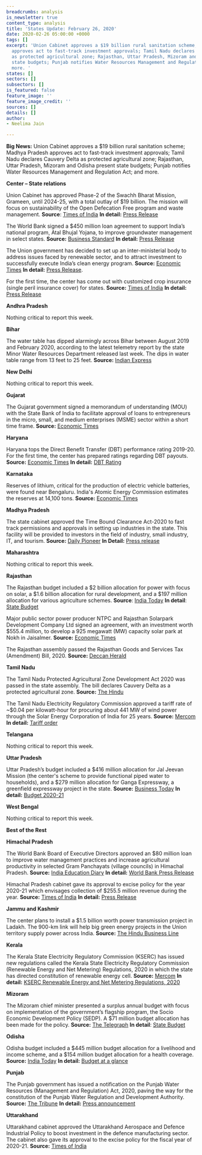 ```yaml
---
breadcrumbs: analysis
is_newsletter: true
content_type: analysis
title: 'States Update: February 26, 2020'
date: 2020-02-26 05:00:00 +0000
tags: []
excerpt: 'Union Cabinet approves a $19 billion rural sanitation scheme; Madhya Pradesh
  approves act to fast-track investment approvals; Tamil Nadu declares Cauvery Delta
  as protected agricultural zone; Rajasthan, Uttar Pradesh, Mizoram and Odisha present
  state budgets; Punjab notifies Water Resources Management and Regulation Act; and
  more. '
states: []
sectors: []
subsectors: []
is_featured: false
feature_image: ''
feature_image_credit: ''
sources: []
details: []
author:
- Neelima Jain

---
```

**Big News:** Union Cabinet approves a $19 billion rural sanitation scheme; Madhya Pradesh approves act to fast-track investment approvals; Tamil Nadu declares Cauvery Delta as protected agricultural zone; Rajasthan, Uttar Pradesh, Mizoram and Odisha present state budgets; Punjab notifies Water Resources Management and Regulation Act; and more.

**Center – State relations**

Union Cabinet has approved Phase-2 of the Swachh Bharat Mission, Grameen, until 2024-25, with a total outlay of $19 billion. The mission will focus on sustainability of the Open Defecation Free program and waste management. **Source**: [Times of India](https://timesofindia.indiatimes.com/india/swachh-2-0-to-focus-on-waste-management/articleshow/74217509.cms) **In detail:** [Press Release](https://pib.gov.in/PressReleasePage.aspx?PRID=1603628)

The World Bank signed a $450 million loan agreement to support India’s national program, Atal Bhujal Yojana, to improve groundwater management in select states. **Source:** [Business Standard](https://www.business-standard.com/article/news-ani/india-world-bank-sign-usd-450-million-loan-agreement-to-improve-groundwater-management-120021800055_1.html) **In detail:** [Press Release](https://pib.gov.in/PressReleseDetail.aspx?PRID=1603418)

The Union government has decided to set up an inter-ministerial body to address issues faced by renewable sector, and to attract investment to successfully execute India’s clean energy program. **Source:** [Economic Times](https://economictimes.indiatimes.com/industry/energy/power/centre-to-set-up-renewable-energy-board-to-cut-developers-risks/articleshow/74200983.cms?from=mdr) **In detail:** [Press Release](https://mnre.gov.in/sites/default/files/uploads/R_143_1582018903696.pdf).

For the first time, the center has come out with customized crop insurance (single peril insurance cover) for states. **Source:** [Times of India](https://timesofindia.indiatimes.com/india/in-a-first-govt-rolls-out-customised-crop-insurance-policy/articleshowprint/74250607.cms) **In detail:** [Press Release](https://pib.gov.in/newsite/PrintRelease.aspx?relid=199445)

**Andhra Pradesh**

Nothing critical to report this week.

**Bihar**

The water table has dipped alarmingly across Bihar between August 2019 and February 2020, according to the latest telemetry report by the state Minor Water Resources Department released last week. The dips in water table range from 13 feet to 25 feet. **Source:** [Indian Express](https://indianexpress.com/article/india/report-shows-sharp-dip-in-water-table-across-bihar-6280413/)

**New Delhi**

Nothing critical to report this week.

**Gujarat**

The Gujarat government signed a memorandum of understanding (MOU) with the State Bank of India to facilitate approval of loans to entrepreneurs in the micro, small, and medium enterprises (MSME) sector within a short time frame. **Source:** [Economic Times](https://auto.economictimes.indiatimes.com/news/industry/gujarat-govt-partners-with-sbi-to-facilitate-msme-loans/74206282)

**Haryana**

Haryana tops the Direct Benefit Transfer (DBT) performance rating 2019-20. For the first time, the center has prepared ratings regarding DBT payouts. **Source:** [Economic Times](https://economictimes.indiatimes.com/news/economy/finance/haryana-uttarakhand-lead-in-direct-benefit-transfer-payouts/articleshow/74251303.cms) **In detail:** [DBT Rating](https://dbtbharat.gov.in/)

**Karnataka**

Reserves of lithium, critical for the production of electric vehicle batteries, were found near Bengaluru. India's Atomic Energy Commission estimates the reserves at 14,100 tons. **Source:** [Economic Times](https://economictimes.indiatimes.com/industry/auto/auto-news/rare-good-news-from-a-rare-metal-reserves-of-lithium-critical-for-ev-batteries-found-near-bengaluru/articleshow/74183975.cms?from=mdr)

**Madhya Pradesh**

The state cabinet approved the Time Bound Clearance Act-2020 to fast track permissions and approvals in setting up industries in the state. This facility will be provided to investors in the field of industry, small industry, IT, and tourism. **Source:** [Daily Pioneer](https://www.dailypioneer.com/2020/state-editions/cabinet-ok---s-draft-of-mp-time-bound-clearance-act-2020.html) **In Detail:** [Press release](https://www.mpinfo.org/News/TodaysNews.aspx?newsid=20200219N25&LocID=1)

**Maharashtra**

Nothing critical to report this week.

**Rajasthan**

The Rajasthan budget included a $2 billion allocation for power with focus on solar, a $1.6 billion allocation for rural development, and a $197 million allocation for various agriculture schemes. **Source**: [India Today](https://www.indiatoday.in/india/story/rajasthan-budget-2020-no-new-taxes-job-creation-and-education-main-focus-for-ashok-gehlot-govt-1648559-2020-02-21) **In detail**: [State Budget](http://finance.rajasthan.gov.in/docs/budget/statebudget/2020-2021/BudgetAtaGlance2020-21.pdf)

Major public sector power producer NTPC and Rajasthan Solarpark Development Company Ltd signed an agreement, with an investment worth $555.4 million, to develop a 925 megawatt (MW) capacity solar park at Nokh in Jaisalmer. **Source:** [Economic Times](https://economictimes.indiatimes.com/small-biz/productline/power-generation/ntpc-rsdcl-to-develop-solar-park-in-jaisalmer/articleshow/74238719.cms)

The Rajasthan assembly passed the Rajasthan Goods and Services Tax (Amendment) Bill, 2020. **Source:** [Deccan Herald](https://www.deccanherald.com/national/rajasthan-assembly-passes-gst-amendment-bill-806282.html)

**Tamil Nadu**

The Tamil Nadu Protected Agricultural Zone Development Act 2020 was passed in the state assembly. The bill declares Cauvery Delta as a protected agricultural zone. **Source:** [The Hindu](https://www.thehindu.com/news/national/tamil-nadu/tamil-nadu-assembly-introduces-bill-to-declare-cauvery-delta-a-protected-agricultural-zone/article30869074.ece)

The Tamil Nadu Electricity Regulatory Commission approved a tariff rate of \~$0.04 per kilowatt-hour for procuring about 441 MW of wind power through the Solar Energy Corporation of India for 25 years. **Source:** [Mercom](https://mercomindia.com/tamil-nadu-approves-tariff-wind-projects/) **In detail:** [Tariff order](http://www.tnerc.gov.in/orders/commn%20order/2020/TANGEDCO-MPNo1of2020%20.pdf)

**Telangana**

Nothing critical to report this week.

**Uttar Pradesh**

Uttar Pradesh’s budget included a $416 million allocation for Jal Jeevan Mission (the center's scheme to provide functional piped water to households), and a $279 million allocation for Ganga Expressway, a greenfield expressway project in the state. **Source:** [Business Today](https://www.businesstoday.in/current/economy-politics/up-budget-2020-rs-2000-crore-for-ganga-expressway-rs-200-crore-for-ayodhya-airport/story/396417.html) **In detail:** [Budget 2020-21](http://budget.up.nic.in/)

**West Bengal**

Nothing critical to report this week.

**Best of the Rest**

**Himachal Pradesh**

The World Bank Board of Executive Directors approved an $80 million loan to improve water management practices and increase agricultural productivity in selected Gram Panchayats (village councils) in Himachal Pradesh. **Source:** [India Education Diary](https://indiaeducationdiary.in/a-new-world-bank-project-to-benefit-over-400000-farming-households-in-himachal-pradesh-india/) **In detail:** [World Bank Press Release](https://www.worldbank.org/en/news/press-release/2020/02/18/a-new-world-bank-project-to-benefit-over-400000-farming-households-in-himachal-pradesh-india)

Himachal Pradesh cabinet gave its approval to excise policy for the year 2020-21 which envisages collection of $255.5 million revenue during the year. **Source:** [Times of India](https://timesofindia.indiatimes.com/city/shimla/himachal-pradesh-cabinet-approves-new-excise-policy-for-2020-21/articleshow/74180816.cms) **In detail:** [Press Release](http://himachalpr.gov.in/PressReleaseByYear.aspx?Language=1&ID=16208&Type=2&Date=18/02/2020)

**Jammu and Kashmir**

The center plans to install a $1.5 billion worth power transmission project in Ladakh. The 900-km link will help big green energy projects in the Union territory supply power across India. **Source:** [The Hindu Business Line](https://www.thehindubusinessline.com/economy/centre-to-install-11000-cr-renewable-power-transmission-project-in-ladakh/article30851399.ece)

**Kerala**

The Kerala State Electricity Regulatory Commission (KSERC) has issued new regulations called the Kerala State Electricity Regulatory Commission (Renewable Energy and Net Metering) Regulations, 2020 in which the state has directed constitution of renewable energy cell. **Source:** [Mercom](https://mercomindia.com/kerala-discoms-net-metering-prosumers/) **In detail:** [KSERC Renewable Energy and Net Metering Regulations, 2020](http://www.erckerala.org/regulations/KSERC%20(Renewable%20Energy%20&%20Net%20metering)%20Regulations,%202020%20-%2017.2.20.pdf)

**Mizoram**

The Mizoram chief minister presented a surplus annual budget with focus on implementation of the government’s flagship program, the Socio Economic Development Policy (SEDP). A $71 million budget allocation has been made for the policy. **Source:** [The Telegraph](https://www.telegraphindia.com/states/north-east/zoramthanga-presents-surplus-budget-in-mizoram/cid/1746722) **In detail**: [State Budget](https://finance.mizoram.gov.in/post/budget-documents-2020-21-available-for-download)

**Odisha**

Odisha budget included a $445 million budget allocation for a livelihood and income scheme, and a $154 million budget allocation for a health coverage. **Source:** [India Today](https://www.indiatoday.in/business/story/odisha-govt-presents-lakh-crore-budget-fy21-1647755-2020-02-19) **In detail:** [Budget at a glance](https://budget.odisha.gov.in/budget-glance)

**Punjab**

The Punjab government has issued a notification on the Punjab Water Resources (Management and Regulation) Act, 2020, paving the way for the constitution of the Punjab Water Regulation and Development Authority. **Source:** [The Tribune](https://www.tribuneindia.com/news/punjab-notifies-water-resources-regulation-act-43053) **In detail:** [Press announcement](http://punjab.gov.in/key-initiative?view=show&pp_id=40816)

**Uttarakhand**

Uttarakhand cabinet approved the Uttarakhand Aerospace and Defence Industrial Policy to boost investment in the defence manufacturing sector. The cabinet also gave its approval to the excise policy for the fiscal year of 2020-21. **Source:** [Times of India](https://timesofindia.indiatimes.com/city/dehradun/cabinet-clears-policy-to-boost-investment-in-defence-manufacturing/articleshow/74260502.cms)
